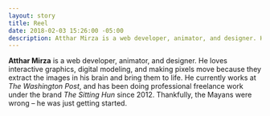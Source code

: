 ```yaml
---
layout: story
title: Reel
date: 2018-02-03 15:26:00 -05:00
description: Atthar Mirza is a web developer, animator, and designer. He loves interactive graphics, digital modeling, and making pixels move because they extract the images in his brain and bring them to life. He currently works at The Washington Post, and has been doing professional freelance work under the brand The Sitting Hun since 2012. Thankfully, the Mayans were wrong – he was just getting started.
---
```


**Atthar Mirza** is a web developer, animator, and designer. He loves interactive graphics, digital modeling, and making pixels move because they extract the images in his brain and bring them to life. He currently works at *The Washington Post*, and has been doing professional freelance work under the brand *The Sitting Hun* since 2012. Thankfully, the Mayans were wrong – he was just getting started.
